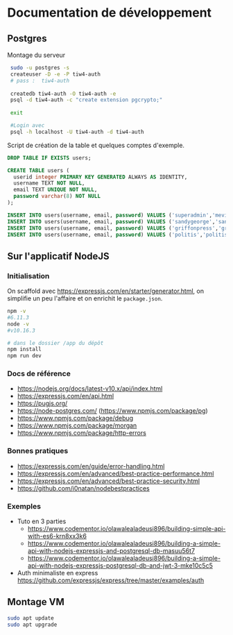 Documentation de développement
==============================


Postgres
---------

Montage du serveur
 
```bash
 sudo -u postgres -s
 createuser -D -e -P tiw4-auth
 # pass :  tiw4-auth
 
 createdb tiw4-auth -O tiw4-auth -e
 psql -d tiw4-auth -c "create extension pgcrypto;"
 
 exit

 #Login avec 
 psql -h localhost -U tiw4-auth -d tiw4-auth
```
 
Script de création de la table et quelques comptes d'exemple.

```sql
DROP TABLE IF EXISTS users;

CREATE TABLE users (
  userid integer PRIMARY KEY GENERATED ALWAYS AS IDENTITY,
  username TEXT NOT NULL,
  email TEXT UNIQUE NOT NULL,
  password varchar(8) NOT NULL
);

INSERT INTO users(username, email, password) VALUES ('superadmin','mevin.kitnick@hotmail.com','iloveu');
INSERT INTO users(username, email, password) VALUES ('sandygeorge','sandy.george@hotmail.com','zuley03');
INSERT INTO users(username, email, password) VALUES ('griffonpress','griffonpress@gmail.com','Skylar7');
INSERT INTO users(username, email, password) VALUES ('politis','politis@hotmail.com','derby5');
```

Sur l'applicatif NodeJS
----------------


### Initialisation


On scaffold avec <https://expressjs.com/en/starter/generator.html>, on simplifie un peu l'affaire et on enrichit le `package.json`.

```bash
npm -v
#6.11.3
node -v
#v10.16.3

# dans le dossier /app du dépôt
npm install
npm run dev
```



### Docs de référence

* <https://nodejs.org/docs/latest-v10.x/api/index.html>
* <https://expressjs.com/en/api.html>
* <https://pugjs.org/>
* <https://node-postgres.com/> (<https://www.npmjs.com/package/pg>)
* <https://www.npmjs.com/package/debug>
* <https://www.npmjs.com/package/morgan>
* <https://www.npmjs.com/package/http-errors>


### Bonnes pratiques 

* <https://expressjs.com/en/guide/error-handling.html>
* <https://expressjs.com/en/advanced/best-practice-performance.html>
* <https://expressjs.com/en/advanced/best-practice-security.html>
* <https://github.com/i0natan/nodebestpractices>

### Exemples

* Tuto en 3 parties
   * <https://www.codementor.io/olawalealadeusi896/building-simple-api-with-es6-krn8xx3k6>
   * <https://www.codementor.io/olawalealadeusi896/building-a-simple-api-with-nodejs-expressjs-and-postgresql-db-masuu56t7>
   * <https://www.codementor.io/olawalealadeusi896/building-a-simple-api-with-nodejs-expressjs-postgresql-db-and-jwt-3-mke10c5c5>
 * Auth minimaliste en express <https://github.com/expressjs/express/tree/master/examples/auth>


Montage VM
----------

```bash
sudo apt update
sudo apt upgrade

```